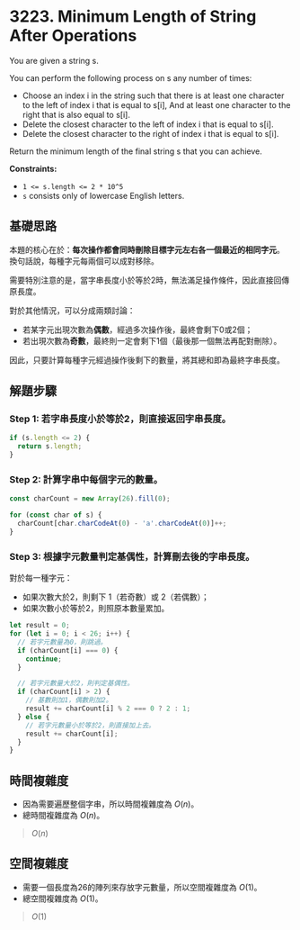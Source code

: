 # 3223. Minimum Length of String After Operations

You are given a string s.

You can perform the following process on s any number of times:

- Choose an index i in the string such that there is at least one character to the left of index i that is equal to s[i], 
  And at least one character to the right that is also equal to s[i].
- Delete the closest character to the left of index i that is equal to s[i].
- Delete the closest character to the right of index i that is equal to s[i].

Return the minimum length of the final string s that you can achieve.

**Constraints:**

- `1 <= s.length <= 2 * 10^5`
- `s` consists only of lowercase English letters.

## 基礎思路

本題的核心在於：**每次操作都會同時刪除目標字元左右各一個最近的相同字元**。
換句話說，每種字元每兩個可以成對移除。

需要特別注意的是，當字串長度小於等於2時，無法滿足操作條件，因此直接回傳原長度。

對於其他情況，可以分成兩類討論：

- 若某字元出現次數為**偶數**，經過多次操作後，最終會剩下0或2個；
- 若出現次數為**奇數**，最終則一定會剩下1個（最後那一個無法再配對刪除）。

因此，只要計算每種字元經過操作後剩下的數量，將其總和即為最終字串長度。


## 解題步驟

### Step 1: 若字串長度小於等於2，則直接返回字串長度。

```typescript
if (s.length <= 2) {
  return s.length;
}
```

### Step 2: 計算字串中每個字元的數量。

```typescript
const charCount = new Array(26).fill(0);

for (const char of s) {
  charCount[char.charCodeAt(0) - 'a'.charCodeAt(0)]++;
}
```

### Step 3: 根據字元數量判定基偶性，計算刪去後的字串長度。

對於每一種字元：

- 如果次數大於2，則剩下 $1$（若奇數）或 $2$（若偶數）；
- 如果次數小於等於2，則照原本數量累加。

```typescript
let result = 0;
for (let i = 0; i < 26; i++) {
  // 若字元數量為0，則跳過。
  if (charCount[i] === 0) {
    continue;
  }

  // 若字元數量大於2，則判定基偶性。
  if (charCount[i] > 2) {
    // 基數則加1，偶數則加2。
    result += charCount[i] % 2 === 0 ? 2 : 1;
  } else {
    // 若字元數量小於等於2，則直接加上去。
    result += charCount[i];
  }
}
```

## 時間複雜度

- 因為需要遍歷整個字串，所以時間複雜度為 $O(n)$。
- 總時間複雜度為 $O(n)$。

> $O(n)$

## 空間複雜度

- 需要一個長度為26的陣列來存放字元數量，所以空間複雜度為 $O(1)$。
- 總空間複雜度為 $O(1)$。

> $O(1)$
